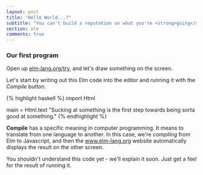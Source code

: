 ```yaml
---
layout: post
title: "Hello World...?"
subtitle: "You can't build a reputation on what you're <strong>going</strong> to do"
section: elm
comments: true
---
```


### Our first program

Open up <a href="http://www.elm-lang.org/try" target="_blank">elm-lang.org/try</a>, and let's draw something on the screen.

Let's start by writing out this Elm code into the editor and running it with the *Compile* button.

{% highlight haskell %}
import Html

main = Html.text "Sucking at something is the first step towards being sorta good at something."
{% endhighlight %}

**Compile** has a specific meaning in computer programming. It means to translate from one language to another. In this case, we're *compiling* from Elm to Javascript, and then the www.elm-lang.org website automatically displays the result on the other screen.

You shouldn't understand this code yet - we'll explain it soon. Just get a feel for the result of running it.
